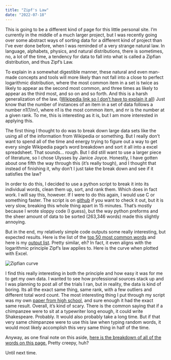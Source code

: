 ```yaml
---
title: "Zipf's Law"
date: "2022-07-18"
---
```


This is going to be a different kind of page for this little personal site. I’m currently in the middle of a much larger project, but I was recently going over some abstract ways of sorting data for a different kind of project than I’ve ever done before, when I was reminded of a very strange natural law. In language, alphabets, physics, and natural distributions, there is sometimes, no, a lot of the time, a tendency for data to fall into what is called a Zipfian distribution, and thus Zipf’s Law. 

To explain in a somewhat digestible manner, these natural and even man-made concepts and tools will more likely than not fall into a close to perfect logarithmic distribution, where the most common item in a set is twice as likely to appear as the second most common, and three times as likely to appear as the third most, and so on and so forth. And this is a harsh generalization of the law. (<a href="https://en.wikipedia.org/wiki/Zipf%27s_law">Wikipedia link so I don’t have to explain it all</a>) Just know that the number of instances of an item in a set of data follows a number n1(1/nr), where n1 is the most common item, and nr is the number at a given rank. To me, this is interesting as it is, but I am more interested in applying this. 

The first thing I thought to do was to break down large data sets like the using all of the information from Wikipedia or something. But I really don’t want to spend all of the time and energy trying to figure out a way to get every single Wikipedia page’s word breakdown and sort it all into a excel spreadsheet. That sounds… rough. But I did still want to use a larger piece of literature, so I chose Ulysses by Janice Joyce. Honestly, I have gotten about one fifth the way through this (it’s really tough), and I thought that instead of finishing it, why don’t I just take the break down and see if it satisfies the law? 

In order to do this, I decided to use a python script to break it into its individual words, clean them up, sort, and rank them. Which does in fact work. I will say this, however. If I were to do this again, I would use C or something faster. The script is on <a href="https://github.com/TrojanPinata/zipf">github</a> if you want to check it out, but it is very slow, breaking this whole thing apart in 15 minutes. That’s mostly because I wrote sloppy code (I guess), but the way python preforms and the sheer amount of data to be sorted (263,346 words) made this slightly annoying. 

But in the end, my relatively simple code outputs some really interesting, but expected results. Here is the list of the <a href="https://en.wikipedia.org/wiki/Most_common_words_in_English">top 50 most common words</a> and here is my <a href="https://i.imgur.com/Hy7Zogu.png">output list</a>. Pretty similar, eh? In fact, it even aligns with the logarithmic principle Zipf’s law applies to. Here is the curve when plotted with Excel. 

<img src="https://i.imgur.com/bDfezKQ.png" alt="Zipfian curve" />

I find this really interesting in both the principle and how easy it was for me to get my own data. I wanted to see how professional sources stack up and I was planning to post all of the trials I ran, but in reality, the data is kind of boring. Its all the exact same thing, same rank, with a few outliers and different total word count. The most interesting thing I put through my script was my own <a href="https://i.imgur.com/tV8hCd9.png">paper from high school</a>, and sure enough it had the exact same result. Overall, it’s kind of scary. There is the common saying that if a chimpanzee were to sit at a typewriter long enough, it could write Shakespeare. Probably. It would also probably take a long time. But if that very same chimpanzee were to use this law when typing random words, it would most likely accomplish this very same thing in half of the time.

Anyway, as one final note on this aside, <a href="https://i.imgur.com/ph800wI.png">here is the breakdown of all of the words on this page.</a> Pretty creepy, huh? 

Until next time.